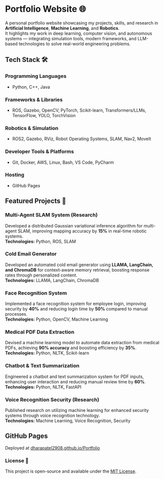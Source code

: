 # Portfolio Website 🌐

A personal portfolio website showcasing my projects, skills, and research in **Artificial Intelligence**, **Machine Learning**, and **Robotics**.  
It highlights my work in deep learning, computer vision, and autonomous systems — integrating simulation tools, modern frameworks, and LLM-based technologies to solve real-world engineering problems.

## Tech Stack 🛠️

### Programming Languages
- Python, C++, Java  

### Frameworks & Libraries
- ROS, Gazebo, OpenCV, PyTorch, Scikit-learn, Transformers/LLMs, TensorFlow, YOLO, TorchVision  

### Robotics & Simulation
- ROS2, Gazebo, RViz, Robot Operating Systems, SLAM, Nav2, MoveIt  

### Developer Tools & Platforms
- Git, Docker, AWS, Linux, Bash, VS Code, PyCharm  

### Hosting
- GitHub Pages  

## Featured Projects 🚀
### Multi-Agent SLAM System (Research)
Developed a distributed Gaussian variational inference algorithm for multi-agent SLAM, improving mapping accuracy by **15%** in real-time robotic systems.  
**Technologies:** Python, ROS, SLAM

### Cold Email Generator
Developed an automated cold email generator using **LLAMA, LangChain, and ChromaDB** for context-aware memory retrieval, boosting response rates through personalized content.  
**Technologies:** LLAMA, LangChain, ChromaDB

### Face Recognition System
Implemented a face recognition system for employee login, improving security by **40%** and reducing login time by **50%** compared to manual processes.  
**Technologies:** Python, OpenCV, Machine Learning

### Medical PDF Data Extraction
Devised a machine learning model to automate data extraction from medical PDFs, achieving **90% accuracy** and boosting efficiency by **35%**.  
**Technologies:** Python, NLTK, Scikit-learn

### Chatbot & Text Summarization
Engineered a chatbot and text summarization system for PDF inputs, enhancing user interaction and reducing manual review time by **60%**.  
**Technologies:** Python, NLTK, FastAPI

### Voice Recognition Security (Research)
Published research on utilizing machine learning for enhanced security systems through voice recognition technology.  
**Technologies:** Machine Learning, Voice Recognition, Security
    

## GitHub Pages
Deployed at [dharapatel2908.github.io/Portfolio](https://dharapatel2908.github.io/Portfolio)

### License 📜
This project is open-source and available under the [MIT License](LICENSE).
